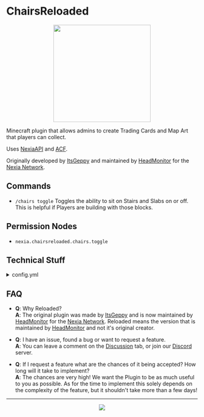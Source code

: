 # ChairsReloaded

<div align="center">
<img src="https://user-images.githubusercontent.com/62361708/224350839-5483032d-8053-4797-ae60-fba44476ce73.png" width=256>
</div>


Minecraft plugin that allows admins to create Trading Cards and Map Art that players can collect.

Uses [NexiaAPI](https://github.com/NexiaDevelopers/NexiaAPI) and [ACF](https://github.com/aikar/commands).

Originally developed by [ItsGeppy](https://github.com/Gepsu) and maintained by [HeadMonitor](https://github.com/HeadMonitor) for the [Nexia Network](https://www.playnexia.net/).

## Commands

- `/chairs toggle` Toggles the ability to sit on Stairs and Slabs on or off. This is helpful if Players are building with those blocks. 

## Permission Nodes

- `nexia.chairsreloaded.chairs.toggle`

## Technical Stuff

<details>
<summary>config.yml</summary>
<pre>

    # MAIN SETTINGS
    checkForEmptySpace: true          # Makes sure there's space above the Chair before mounting it.
    ignoredEmptySpaceBlocks:          # If the checkForEmptySpace is true, these items will be ignored and count as empty space. If the block contains something from this list in this name it will be ignored.
      - AIR
      - BANNER
      - WALL_SIGN
      - BUTTON
      - LEVER
      - TORCH
      - TRIPWIRE
      - VINE
      - LADDER
    dismountAboveChair: true         # Dismounts above the Chair and not in the Chair.
    blacklistedWorlds:               # The Worlds that Chairs will not work on.
      - ExampleWorld
    
    #     ___ _         _          ___     _              _        _
    #    / __| |_  __ _(_)_ _ ___ | _ \___| |___  __ _ __| |___ __| |
    #   | (__| ' \/ _` | | '_(_-< |   / -_) / _ \/ _` / _` / -_) _` |
    #    \___|_||_\__,_|_|_| /__/ |_|_\___|_\___/\__,_\__,_\___\__,_|
    #
</pre>
</details>

## FAQ

- **Q**: Why Reloaded? \
  **A**: The original plugin was made by [ItsGeppy](https://github.com/Gepsu) and is now maintained by [HeadMonitor](https://github.com/HeadMonitor) for the [Nexia Network](https://www.playnexia.net/). Reloaded means the version that is maintained by [HeadMonitor](https://github.com/HeadMonitor) and not it's original creator.

- **Q**: I have an issue, found a bug or want to request a feature. \
  **A**: You can leave a comment on the [Discussion](https://blank.org) tab, or join our [Discord](https://blank.org) 
         server.
         
- **Q**: If I request a feature what are the chances of it being accepted? How long will it take to implement? \
  **A**: The chances are very high! We want the Plugin to be as much useful to you as possible. As for the time to implement
         this solely depends on the complexity of the feature, but it shouldn't take more than a few days!
---

<p align="center">
  <img src="https://user-images.githubusercontent.com/62361708/220228413-2fea94e2-f7fe-4708-84d7-f8ac6a7bec5f.png"/>
</p>
